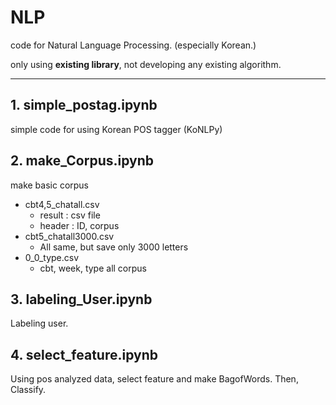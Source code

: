 # NLP

code for Natural Language Processing. (especially Korean.)

only using **existing library**, not developing any existing algorithm.


---

## 1. simple_postag.ipynb

simple code for using Korean POS tagger (KoNLPy)


## 2. make_Corpus.ipynb

make basic corpus
* cbt4,5_chatall.csv
  * result : csv file
  * header : ID, corpus 
* cbt5_chatall3000.csv
  * All same, but save only 3000 letters
* 0_0_type.csv
  * cbt, week, type all corpus
  
## 3. labeling_User.ipynb

Labeling user.

## 4. select_feature.ipynb

Using pos analyzed data, select feature and make BagofWords. Then, Classify.
